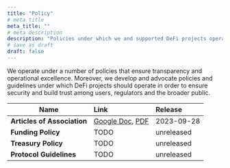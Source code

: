 ```yaml
---
title: "Policy"
# meta title
meta_title: ""
# meta description
description: "Policies under which we and supported DeFi projects operate"
# save as draft
draft: false
---
```


We operate under a number of policies that ensure transparency and operational excellence. Moreover, we develop and advocate policies and guidelines under which DeFi projects should operate in order to ensure security and build trust among users, regulators and the broader public.

| Name                         |      Link    |  Release |
| ---------------------------- | :----------- | :---- |
| **Articles of Association**  | [Google Doc](https://docs.google.com/document/d/1ZtxheQp8UpX0uhrGu7nrhR7Afc48WXSIal-DRSVMaHg/edit?usp=sharing), [PDF](https://github.com/deficollective/deficollective.github.io/blob/06e4705a9993398d2d79fecdd783a309bd3032f5/assets/pdf/articles-of-association-v1.pdf) | 2023-09-28 |
| **Funding Policy**           | TODO         |   unreleased |
| **Treasury Policy**          | TODO         |   unreleased |
| **Protocol Guidelines**      | TODO         |   unreleased |
